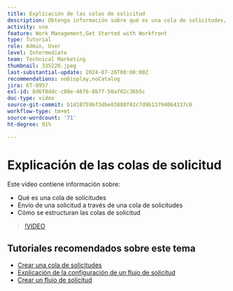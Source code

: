 ```yaml
---
title: Explicación de las colas de solicitud
description: Obtenga información sobre qué es una cola de solicitudes, cómo enviar una solicitud a través de una cola de solicitudes y cómo se estructuran las colas de solicitudes.
activity: use
feature: Work Management,Get Started with Workfront
type: Tutorial
role: Admin, User
level: Intermediate
team: Technical Marketing
thumbnail: 335220.jpeg
last-substantial-update: 2024-07-26T00:00:00Z
recommendations: noDisplay,noCatalog
jira: KT-8957
exl-id: 8d6f8ddc-c08e-46f6-8b77-50af02c36b5c
doc-type: video
source-git-commit: b1d18759bf3dbe03888f02c7d9b13794064337c0
workflow-type: tm+mt
source-wordcount: '71'
ht-degree: 91%

---
```


# Explicación de las colas de solicitud

Este vídeo contiene información sobre:

* Qué es una cola de solicitudes
* Envío de una solicitud a través de una cola de solicitudes
* Cómo se estructuran las colas de solicitud


>[!VIDEO](https://video.tv.adobe.com/v/335220/?quality=12&learn=on)

## Tutoriales recomendados sobre este tema

* [Crear una cola de solicitudes](/help/manage-work/request-queues/create-a-request-queue.md)
* [Explicación de la configuración de un flujo de solicitud](/help/manage-work/request-queues/understand-settings-for-a-flow-request.md)
* [Crear un flujo de solicitud](/help/manage-work/request-queues/create-a-request-flow.md)

